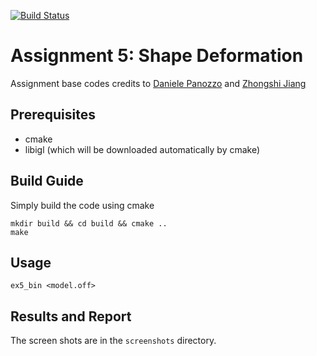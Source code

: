[![Build Status](https://travis-ci.org/NYUGraphics/GM_Assignment_5.svg?branch=master)](https://travis-ci.org/NYUGraphics/GM_Assignment_5)
# Assignment 5: Shape Deformation

Assignment base codes credits to [Daniele Panozzo](http://cs.nyu.edu/~panozzo/) and [Zhongshi Jiang](https://cs.nyu.edu/~zhongshi/)

## Prerequisites

- cmake
- libigl (which will be downloaded automatically by cmake)

## Build Guide

Simply build the code using cmake
```
mkdir build && cd build && cmake ..
make
```

## Usage

```
ex5_bin <model.off>
```

## Results and Report

The screen shots are in the `screenshots` directory.